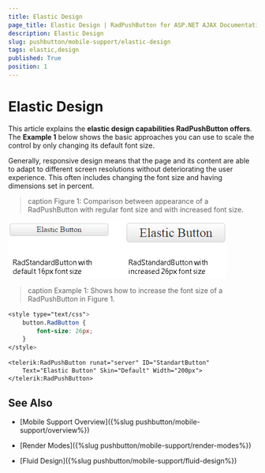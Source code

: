 ```yaml
---
title: Elastic Design
page_title: Elastic Design | RadPushButton for ASP.NET AJAX Documentation
description: Elastic Design
slug: pushbutton/mobile-support/elastic-design
tags: elastic,design
published: True
position: 1
---
```


# Elastic Design

This article explains the **elastic design capabilities RadPushButton offers**. The **Example 1** below shows the basic approaches you can use to scale the control by only changing its default font size.

Generally, responsive design means that the page and its content are able to adapt to different screen resolutions without deteriorating the user experience. This often includes changing the font size and having dimensions set in percent.

>caption Figure 1: Comparison between appearance of a RadPushButton with regular font size and with increased font size.

![pushbutton-elastic-design](images/pushbutton-elastic-design.png)

>caption Example 1: Shows how to increase the font size of a RadPushButton in Figure 1.

````CSS
<style type="text/css">
	button.RadButton {
		font-size: 26px;
	}
</style>
````

````ASP.NET
<telerik:RadPushButton runat="server" ID="StandartButton"
	Text="Elastic Button" Skin="Default" Width="200px">
</telerik:RadPushButton>
````

## See Also

 * [Mobile Support Overview]({%slug pushbutton/mobile-support/overview%})

 * [Render Modes]({%slug pushbutton/mobile-support/render-modes%})

 * [Fluid Design]({%slug pushbutton/mobile-support/fluid-design%})

